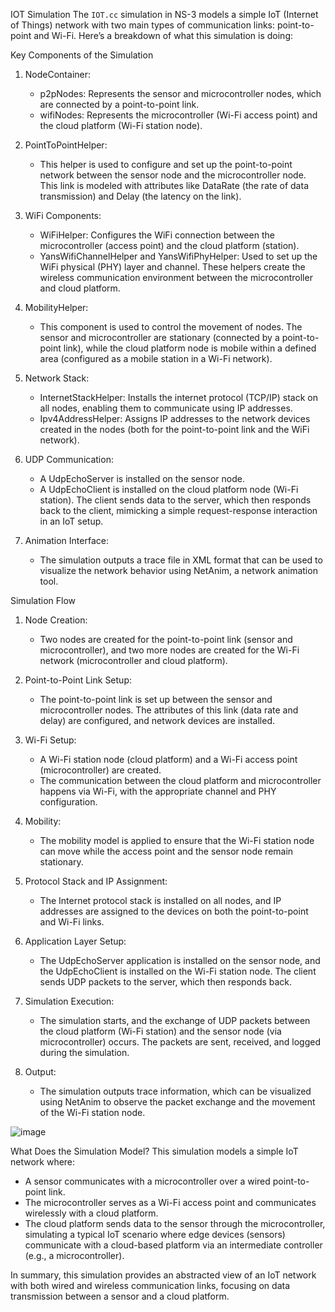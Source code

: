 IOT Simulation
The `IOT.cc` simulation in NS-3 models a simple IoT (Internet of Things) network with two main types of communication links: point-to-point and Wi-Fi. Here’s a breakdown of what this simulation is doing:

Key Components of the Simulation

1. NodeContainer:
   - p2pNodes: Represents the sensor and microcontroller nodes, which are connected by a point-to-point link.
   - wifiNodes: Represents the microcontroller (Wi-Fi access point) and the cloud platform (Wi-Fi station node).

2. PointToPointHelper:
   - This helper is used to configure and set up the point-to-point network between the sensor node and the microcontroller node. This link is modeled with attributes like DataRate (the rate of data transmission) and Delay (the latency on the link).
   
3. WiFi Components:
   - WiFiHelper: Configures the WiFi connection between the microcontroller (access point) and the cloud platform (station).
   - YansWifiChannelHelper and YansWifiPhyHelper: Used to set up the WiFi physical (PHY) layer and channel. These helpers create the wireless communication environment between the microcontroller and cloud platform.

4. MobilityHelper:
   - This component is used to control the movement of nodes. The sensor and microcontroller are stationary (connected by a point-to-point link), while the cloud platform node is mobile within a defined area (configured as a mobile station in a Wi-Fi network).

5. Network Stack:
   - InternetStackHelper: Installs the internet protocol (TCP/IP) stack on all nodes, enabling them to communicate using IP addresses.
   - Ipv4AddressHelper: Assigns IP addresses to the network devices created in the nodes (both for the point-to-point link and the WiFi network).

6. UDP Communication:
   - A UdpEchoServer is installed on the sensor node.
   - A UdpEchoClient is installed on the cloud platform node (Wi-Fi station). The client sends data to the server, which then responds back to the client, mimicking a simple request-response interaction in an IoT setup.

7. Animation Interface:
   - The simulation outputs a trace file in XML format that can be used to visualize the network behavior using NetAnim, a network animation tool.

Simulation Flow

1. Node Creation:
   - Two nodes are created for the point-to-point link (sensor and microcontroller), and two more nodes are created for the Wi-Fi network (microcontroller and cloud platform).

2. Point-to-Point Link Setup:
   - The point-to-point link is set up between the sensor and microcontroller nodes. The attributes of this link (data rate and delay) are configured, and network devices are installed.

3. Wi-Fi Setup:
   - A Wi-Fi station node (cloud platform) and a Wi-Fi access point (microcontroller) are created.
   - The communication between the cloud platform and microcontroller happens via Wi-Fi, with the appropriate channel and PHY configuration.

4. Mobility:
   - The mobility model is applied to ensure that the Wi-Fi station node can move while the access point and the sensor node remain stationary.

5. Protocol Stack and IP Assignment:
   - The Internet protocol stack is installed on all nodes, and IP addresses are assigned to the devices on both the point-to-point and Wi-Fi links.

6. Application Layer Setup:
   - The UdpEchoServer application is installed on the sensor node, and the UdpEchoClient is installed on the Wi-Fi station node. The client sends UDP packets to the server, which then responds back.
   
7. Simulation Execution:
   - The simulation starts, and the exchange of UDP packets between the cloud platform (Wi-Fi station) and the sensor node (via microcontroller) occurs. The packets are sent, received, and logged during the simulation.

8. Output:
   - The simulation outputs trace information, which can be visualized using NetAnim to observe the packet exchange and the movement of the Wi-Fi station node.
  
![image](https://github.com/user-attachments/assets/aac3a6d6-98b3-484b-9624-0c83f255496c)


What Does the Simulation Model?
This simulation models a simple IoT network where:
- A sensor communicates with a microcontroller over a wired point-to-point link.
- The microcontroller serves as a Wi-Fi access point and communicates wirelessly with a cloud platform.
- The cloud platform sends data to the sensor through the microcontroller, simulating a typical IoT scenario where edge devices (sensors) communicate with a cloud-based platform via an intermediate controller (e.g., a microcontroller).

In summary, this simulation provides an abstracted view of an IoT network with both wired and wireless communication links, focusing on data transmission between a sensor and a cloud platform.
